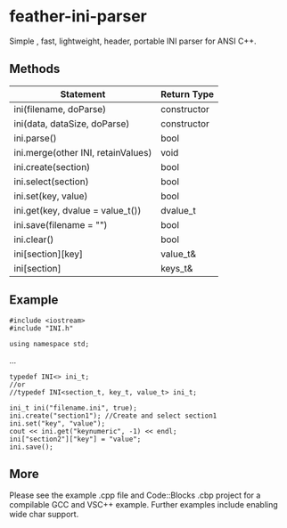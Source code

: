 feather-ini-parser
==================

Simple , fast, lightweight, header, portable INI parser for ANSI C++.

## Methods

Statement     | Return Type
------------- | -------------
ini(filename, doParse)|constructor
ini(data, dataSize, doParse)|constructor
ini.parse()|bool
ini.merge(other INI, retainValues)|void
ini.create(section)|bool
ini.select(section)|bool
ini.set(key, value)|bool
ini.get(key, dvalue = value_t())|dvalue_t
ini.save(filename = "")|bool
ini.clear()|bool
ini[section][key]|value_t&
ini[section]|keys_t&

## Example
```
#include <iostream>
#include "INI.h"

using namespace std;
```
...
```
typedef INI<> ini_t;
//or
//typedef INI<section_t, key_t, value_t> ini_t;

ini_t ini("filename.ini", true);
ini.create("section1"); //Create and select section1
ini.set("key", "value");
cout << ini.get("keynumeric", -1) << endl;
ini["section2"]["key"] = "value";
ini.save();
```

## More
Please see the example .cpp file and Code::Blocks .cbp project for a compilable GCC and VSC++ example. Further examples include enabling wide char support.
